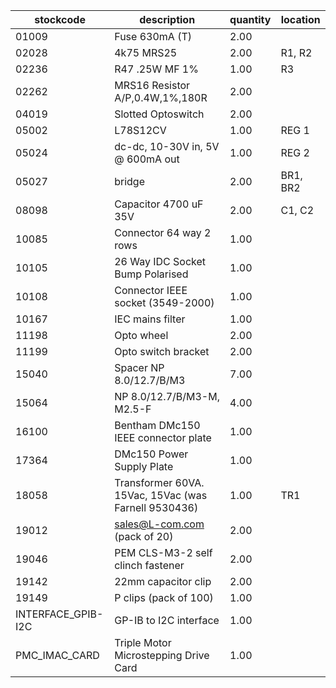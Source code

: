 |stockcode|description|quantity|location|
|---------|-----------|--------|--------|
|01009|Fuse 630mA (T)|2.00||
|02028|4k75 MRS25|2.00|R1, R2|
|02236|R47 .25W MF 1%|1.00|R3|
|02262|MRS16 Resistor A/P,0.4W,1%,180R|2.00||
|04019|Slotted Optoswitch|2.00||
|05002|L78S12CV|1.00|REG 1|
|05024|dc-dc, 10-30V in,  5V @ 600mA out|1.00|REG 2|
|05027|bridge|2.00|BR1, BR2|
|08098|Capacitor 4700 uF 35V|2.00|C1, C2|
|10085|Connector  64 way 2 rows|1.00||
|10105|26 Way IDC Socket Bump Polarised|1.00||
|10108|Connector IEEE socket (3549-2000)|1.00||
|10167|IEC mains filter|1.00||
|11198|Opto wheel|2.00||
|11199|Opto switch bracket|2.00||
|15040|Spacer NP 8.0/12.7/B/M3|7.00||
|15064|NP 8.0/12.7/B/M3-M, M2.5-F|4.00||
|16100|Bentham DMc150 IEEE connector plate|1.00||
|17364|DMc150 Power Supply Plate|1.00||
|18058|Transformer 60VA. 15Vac, 15Vac (was Farnell 9530436)|1.00|TR1|
|19012|sales@L-com.com   (pack of 20)|2.00| |
|19046|PEM CLS-M3-2 self clinch fastener|2.00||
|19142|22mm capacitor clip|2.00||
|19149|P clips (pack of 100)|1.00||
|INTERFACE_GPIB-I2C|GP-IB to I2C interface|1.00||
|PMC_IMAC_CARD|Triple Motor Microstepping Drive Card|1.00||
